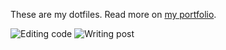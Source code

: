 These are my dotfiles. Read more on [my portfolio](https://niceduck.dev/posts/my-setup/).

![Editing code](https://niceduck.dev/images/posts/dotfiles/code.webp)
![Writing post](https://niceduck.dev/images/posts/dotfiles/post.webp)
